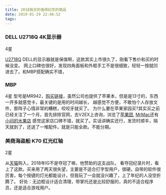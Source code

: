 ```yaml
---
title: 2018我买的值得纪念的商品
date: 2019-01-29 22:46:52
tags:
---
```



### DELL U2718Q 4K显示器
4星

[U2718Q](https://item.jd.com/4585499.html/)  DELL的显示器就是保值啊，这款其实上市很久了，刚看下售价和买的时候没变。
网上口碑也很好，发现四角面板和外框手工不是很细致，轻轻一按就凹进去了。和MBP搭配确实不错，

### MBP
4星
型号是MR942，[购买链接](https://item.taobao.com/item.htm?id=521341279470)，虽然公司也提供了苹果本，但是是13寸的，东西一开多就感觉卡，最关键的是用的时间越长，
越感觉不方便，不敢怕个人存放文件，那阵子心情非常的糟糕，咬咬牙就买了。
为什么要在苹果家园买?其实买之前已经关注了一个月，首先排除官网，去V2EX上咨询，浏览了[苹果团](http://appletuan.com/), [MrMac](http://mrmac.cn/)还有[小闷的水果店](https://appled.cc/)
感觉这家店口碑不错，就买了。实话讲确实还行，发货时顺丰，隔天就到了，还送了一堆配件。就是只能全款。不能分期。


<!--more-->



### 美商海盗船 K70 红光红轴
2星

从[天猫](https://detail.tmall.com/item.htm?id=547397391420&skuId=3328071688652/)购入，2018年IG不是夺冠了嘛，他赞助的这支战队，
看夺冠纪录片时，看上了这款。买来用了两天很失望，主要是不适合打字型用户，很硬。自带的软件很厉害，每个按键的灯光都能设计，但我玩了一会就没兴趣了，上了年纪的人没空折腾了。
好处：无边框设计适合清理，带掌托还是比较舒服的，真的不适合程序员，还是适合游戏用户。

